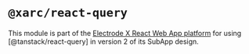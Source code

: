 # `@xarc/react-query`

This module is part of the [Electrode X React Web App platform] for using [@tanstack/react-query] in version 2 of its SubApp design.



[electrode x react web app platform]: https://www.electrode.io
